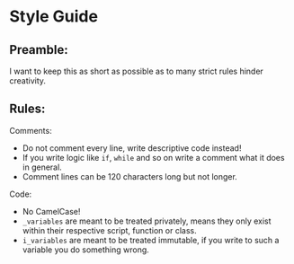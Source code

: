 # Style Guide
## Preamble:  
I want to keep this as short as possible as to many strict rules hinder creativity.
## Rules:  
Comments:  
  * Do not comment every line, write descriptive code instead!  
  * If you write logic like `if`, `while` and so on write a comment what it does in general.
  * Comment lines can be 120 characters long but not longer.

Code:  
  * No CamelCase!
  * `_variables` are meant to be treated privately, means they only exist within their respective script, function or class.
  * `i_variables` are meant to be treated immutable, if you write to such a variable you do something wrong.
